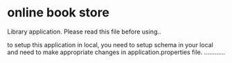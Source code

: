 # online book store
Library application. Please read this file before using..

to setup this application in local, you need to setup schema in your local and need to make appropriate changes in application.properties file.
............
